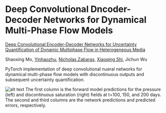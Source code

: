 # Deep Convolutional Dncoder-Decoder Networks for Dynamical Multi-Phase Flow Models
[Deep Convolutional Encoder-Decoder Networks for Uncertainty Quantification of Dynamic Multiphase Flow in Heterogeneous Media](https://arxiv.org/abs/1807.00882)

Shaoxing Mo, [Yinhaozhu](https://scholar.google.com/citations?user=SZmaVZMAAAAJ&hl=en&oi=sra), [Nicholas Zabaras](https://www.zabaras.com/), [Xiaoqing Shi](https://scholar.google.com/citations?user=MLKqgKoAAAAJ&hl=en&oi=sra), Jichun Wu

PyTorch implementation of deep convolutional nueral networks for dynamical multi-phase flow models with discontinuous outputs and subsequent uncertainty quantification.

![alt text](https://github.com/njujinchun/dcedn-gcs/blob/master/images/N_1600_output_5_ls50_var1.png)
The first column is the forward model predictions for the pressure (left) and discontinuous saturation (right) fields at t=100, 150, and 200 days. The second and third columns are the network predictions and predicted errors, respectively.
